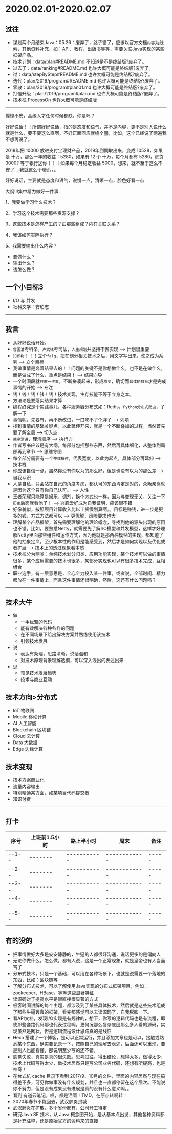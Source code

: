 #   2020.02.01-2020.02.07

##  过往
-   谋划两个月结束Java：05.26：废弃了，路子错了，应该以官方文档`内容`为线索，其他资料补充，如：API、教程、出版书等等，需要关联Java实现的某些框架产品。
-   技术计划：data/plan#README.md 不知道是不是终结版?废弃了。
-   过去了：data/ranking#README.md 也许大概可能是终结版?废弃了。
-   过：data/stepByStep#README.md 也许大概可能是终结版?废弃了。
-   迭代：plan/2019/program#README.md 也许大概可能是终结版?废弃了。
-   零散：plan/2019/program#plan01.md 也许大概可能是终结版?废弃了。
-   打怪升级：plan/2019/program#plan.md 也许大概可能是终结版?废弃了。
-   技术栈 ProcessOn 也许大概可能是终结版

----

惶惶不安，高级人才任何时候都缺，你是吗？

好好说话！！所谓好好说话，指的是态度和语气，并不是内容，更不是别人说什么就是什么，要不要这么直啊，不好正面回应就绕个圈，比如，这个已经说了两遍我不想再说了。

2018年把 10000 放进支付宝理财产品，2019年到期取出来，变成 10528，如果是 十万，那么一年的收益：5280，如果有 12 个 十万，每个月都有 5280，房贷 3000? 等于银行送你！！！如果每个月稳定收益 5000，想来，就不至于这么不安了....我就这么个`理想`。。。

好好说话，主要就是态度和语气，说慢一点，清晰一点，脸色好看一点

大纲!!!集中精力做好一件事

1、我要做学习什么技术？

2、学习这个技术需要那些资源支撑？

3、这些技术是怎样产生的？由那些组成？内在关联关系？

4、我该如何实际执行？

5、我需要输出什么内容？ 

-   要做什么？
-   输出什么？
-   该怎么做？



##  一个小目标3

-   I/O 与 并发
-   社科文学：安珀志

----


##  我言
-   从好好说话开始。
-   `曾国潘`考科举，`卢武铉`考司法，`人生规划`并坚持不懈实现 --> 计划很重要
-   `知识树`！！！立个`falg`，把在划分相关技术之后，用文字写出来，使之成为系列 --> 立个目标
-   我做事情是奔着结果去的！！问题的关键不是你想做什么，也不是在做什么，而是做成了什么，重点是结果！ --> 结果向导
-   一个时间段就`只做一件事`，不断拼凑起来，形成`质变`，确切而`具体的目标`才是完成事情的开始 --> 专注
-   钱！钱！钱！钱！钱！技术变现，生存技能不等于立身之本。
-   方法论是要落实结果才算
-   编程终究是个实践事儿，各种服务器分布式如：Redis，`Python分布式爬虫`，了解一下
-   事情呢，先要有，再不断改进，一口吃不了个胖子 --> 列项
-   找到事情的基础关键点，以此延伸开来，就是一个不断叠加的过程，当然首先要了解全局 --> 切入点
-   `循序渐进`，理清顺序 --> 执行力
-   作者写书应该是有大纲，每部分包括那些东西，然后再具体细化，从整体到局部再到章节 --> 思维导图
-   每个部分需要有一个`整体概述`，代表宽度，以此为起点，具体部分再延伸 --> 技术栈
-   你应该自信一点，虽然你没有你以为的那么好，但是也没有以为的那么差 --> 自我认识
-   人是自私，只会站在自己的角度考虑，都认可的东西肯定是对的，众叛亲离就是因为这个只有你自己认可。 --> 人性
-   王者荣耀只能算是娱乐、调剂，换个方式也一样，因为与变现无关，关注一下`历史`后面就看他了！ --> 兴趣爱好成为自我证明，应该很不错
-   好像貌似，按照项目计算收入比以工资很划算啊。。目标是赚钱，进一步是更多的钱，方式方法都可以 --> 更优解，风险要求也大
-   理解某个产品框架，首先需要理解他的理论概念，寻找到他的源头出现的原因也不错。比如，要熟悉Netty，就需要先了解I/O模型和并发模型，这样才好理解Netty里面那些组件和运作方式，因为他就是那两种模型的实现，都知道了他的抽象定义，至少根本性的作用是能感受到，然后才是如何实现以及优化或者扩展 --> 技术上的透过现象看本质
-   技术栈分为两类：单纯技术划分归类、应用功能实现，某个技术可以做的事情很多，某个应用需要的技术也很多，某部分实现也可以有很多技术完成，互相组合
-   职业选手，有一层意思是，全心全力投入某一件事，或者说，全部时间、精力都放在一件事情上，而且这件事情还很明确，然后，这还有什么问题吗？

----

##  技术大牛
-   做
    -   一手优雅的代码
    -   能有效解决各种各样的问题
    -   在不同场景下给出解决方案并熟练使用该技术
    -   引领技术发展
-   说
    -   表达有条理，思路清晰，说话温和
    -   对技术原理背景理解透彻，可以深入浅出的表述出来
-   思
    -   预见技术发展趋势
    -   技术与商业互动


##  技术方向>分布式
-   IoT 物联网
-   Mobile 移动计算
-   AI 人工智能
-   Blockchain 区块链
-   Cloud 云计算
-   Data 大数据
-   Edge 边缘计算


##  技术变现
- 技术方案商业化
- 流量内容输出
- 特别精通某方面，如某项目代码提交者
- 知识付费

---- 


##  打卡
| 序号 |  上班前1.5小时 |  路上半小时  |    周末  | 备注 |
| ---- |  -------   | -------------  |  ------------  |  ----- |  
| --1-- |  -------   | -----------  |  ------------  |  ----- | 
| --2-- |  -------   | -----------  |  ------------  |  ----- | 
| --3-- |  -------   | -----------  |  ------------  |  ----- | 
| --4-- |  -------   | -----------  |  ------------  |  ----- | 
| --5-- |  -------   | -----------  |  ------------  |  ----- | 
|  |  | |  | |||



##  有的没的
-   把事情做好大多是安安静静的，牛逼的人都很好沟通，说话更多的是偏向人
-   无论你做什么，怎么做，都有人说，这是一个正常现象，就是皇帝也有人当面骂了
-   分布式技术，只是一个基础，可以用在各种场景下，也就是说需要一个落地的东西，比如：区块链等
-   了解分布式技术，可以了解使用Java实现的分布式框架项目，例如：zookeeper、HBase，等等这些显著特征
-   读源码对于提高水平是很直接很显著的方式
-   极客时间讲解的每个主题，都涉及到了某些具体技术，然后就是这些技术组成了那些牛逼轰轰的框架，看完都感觉可以去读源码了，自我膨胀一下。
-   看API文档，发现I/O实现是有规律的，想下，你写的逻辑代码也是有流程，即使那些套路代码那也代表过程啊，更何况那么复杂底层那么多人看的源码，实现虽然是网状，但是逻辑流程设计思路真的是线性
-   Hexo 搭建了一个博客，是可以正常运行，并且添加文章也是可以，接触或熟悉某个东西，确实要记录一下，按照自己的理解去表述，后面还可以重现，要是别人也能看懂，那说明至少写的还不错，
-   感觉失败，真实是真的很失败。思考过往，得出结论，想得太多，做得太少，技术上代码写得太少，做技术居然只是写公司业务代码，还想有所提高，也是神奇！
-   在台式机 cache 目录下看到 2017/9、10月的文件，里面的内容居然与现在搞得差不多，可见你做事没有什么规划，并且也一直都停留在这个层次。不能说你不努力，但是没有成果没有进展是真的没有什么意义啊。。
-   看到 有道云笔记，哎，都是泪啊！TMD，在原点转啊转！
-   2020年春节不能回去，武汉肺炎封城
-   武汉肺炎在扩散，多个省份都有，公司开工待定
-   研究Java SE 技术，从 Java 概念图开始，是从基本点出发，其他各种资料都是补充注释，还是原始官方的资料来的直接

----

